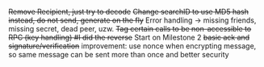~~Remove Recipient, just try to decode~~
~~Change searchID to use MD5 hash instead, do not send, generate on the fly~~
Error handling -> missing friends, missing secret, dead peer, uzw.
~~Tag certain calls to be non-accessible to RPC (key handling)  #I did the reverse~~ 
Start on Milestone 2
~~basic ack and signature/verification~~
improvement: use nonce when encrypting message, so same message can be sent more than once and better security
